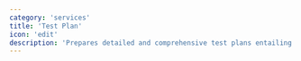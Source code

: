 ```yaml
---
category: 'services'
title: 'Test Plan'
icon: 'edit'
description: 'Prepares detailed and comprehensive test plans entailing the test scope, test strategy and execution.'
---
```

